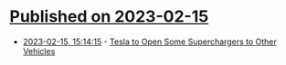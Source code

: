 # [Published on 2023-02-15](index.md)

* [2023-02-15, 15:14:15](https://news.ycombinator.com/item?id=34804873) - [Tesla to Open Some Superchargers to Other Vehicles](https://www.wsj.com/articles/tesla-to-open-some-superchargers-to-other-vehicles-white-house-says-2ed35fd5)
